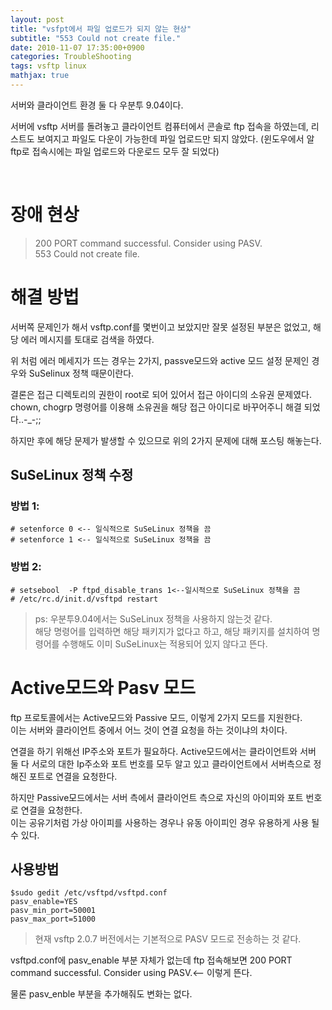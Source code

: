 ```yaml
---
layout: post
title: "vsfpt에서 파일 업로드가 되지 않는 현상"
subtitle: "553 Could not create file."
date: 2010-11-07 17:35:00+0900
categories: TroubleShooting
tags: vsftp linux
mathjax: true
---
```


서버와 클라이언트 환경 둘 다 우분투 9.04이다.

서버에 vsftp 서버를 돌려놓고 클라이언트 컴퓨터에서 콘솔로 ftp 접속을 하였는데, 리스트도 보여지고 파일도 다운이 가능한데 파일 업로드만 되지 않았다. (윈도우에서 알ftp로 접속시에는 파일 업로드와 다운로드 모두 잘 되었다)  

<Br>

# 장애 현상
> 200 PORT command successful. Consider using PASV.  
553 Could not create file.


# 해결 방법
서버쪽 문제인가 해서 vsftp.conf를 몇번이고 보았지만 잘못 설정된 부분은 없었고, 해당 에러 메시지를 토대로 검색을 하였다.  

위 처럼 에러 메세지가 뜨는 경우는 2가지, passve모드와 active 모드 설정 문제인 경우와 SuSelinux 정책 때문이란다.  

결론은 접근 디렉토리의 권한이 root로 되어 있어서 접근 아이디의 소유권 문제였다.  
chown, chogrp 명령어를 이용해 소유권을 해당 접근 아이디로 바꾸어주니 해결 되었다..-_-;;  

하지만 후에 해당 문제가 발생할 수 있으므로 위의 2가지 문제에 대해 포스팅 해놓는다.  

## SuSeLinux 정책 수정
### 방법 1:
```
# setenforce 0 <-- 일식적으로 SuSeLinux 정책을 끔
# setenforce 1 <-- 일식적으로 SuSeLinux 정책을 끔
```

### 방법 2:
```
# setsebool  -P ftpd_disable_trans 1<--일시적으로 SuSeLinux 정책을 끔
# /etc/rc.d/init.d/vsftpd restart
```

> ps: 우분투9.04에서는 SuSeLinux 정책을 사용하지 않는것 같다.  
해당 명령어를 입력하면 해당 패키지가 없다고 하고, 해당 패키지를 설치하여 명령어를 수행해도 이미 SuSeLinux는 적용되어 있지 않다고 뜬다.

# Active모드와 Pasv 모드
ftp 프로토콜에서는 Active모드와 Passive 모드, 이렇게 2가지 모드를 지원한다.  
이는 서버와 클라이언트 중에서 어느 것이 연결 요청을 하는 것이냐의 차이다.  

연결을 하기 위해선 IP주소와 포트가 필요하다. Active모드에서는 클라이언트와 서버 둘 다 서로의 대한 Ip주소와 포트 번호를 모두 알고 있고 클라이언트에서 서버측으로 정해진 포트로 연결을 요청한다.  

하지만 Passive모드에서는 서버 측에서 클라이언트 측으로 자신의 아이피와 포트 번호로 연결을 요청한다.  
이는 공유기처럼 가상 아이피를 사용하는 경우나 유동 아이피인 경우 유용하게 사용 될 수 있다.  


## 사용방법
```
$sudo gedit /etc/vsftpd/vsftpd.conf
pasv_enable=YES
pasv_min_port=50001
pasv_max_port=51000
```

> 현재 vsftp 2.0.7 버전에서는 기본적으로 PASV 모드로 전송하는 것 같다.  

vsftpd.conf에 pasv_enable 부분 자체가 없는데 ftp 접속해보면 200 PORT command successful. Consider using PASV.<-- 이렇게 뜬다.  

물론 pasv_enble 부분을 추가해줘도 변화는 없다.